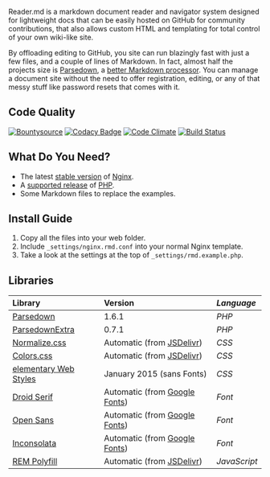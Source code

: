 Reader.md is a markdown document reader and navigator system designed for lightweight docs that can be easily hosted on GitHub for community contributions, that also allows custom HTML and templating for total control of your own wiki-like site.

By offloading editing to GitHub, you site can run blazingly fast with just a few files, and a couple of lines of Markdown. In fact, almost half the projects size is [Parsedown](http://parsedown.org), a [better Markdown processor](http://parsedown.org/consistency). You can manage a document site without the need to offer registration, editing, or any of that messy stuff like password resets that comes with it.

## Code Quality
[![Bountysource](https://www.bountysource.com/badge/tracker?tracker_id=13582062)](https://www.bountysource.com/teams/eustasy/issues?tracker_ids=13582062)
[![Codacy Badge](https://api.codacy.com/project/badge/Grade/9ac6f05f106043798fe5ee9bb71624c2)](https://www.codacy.com/app/lewisgoddard/reader-md?utm_source=github.com&amp;utm_medium=referral&amp;utm_content=eustasy/reader.md&amp;utm_campaign=Badge_Grade)
[![Code Climate](https://codeclimate.com/github/eustasy/reader.md/badges/gpa.svg)](https://codeclimate.com/github/eustasy/reader.md)
[![Build Status](https://travis-ci.org/eustasy/reader.md.svg?branch=master)](https://travis-ci.org/eustasy/reader.md)


## What Do You Need?
- The latest [stable version](http://nginx.org/en/download.html) of [Nginx](http://nginx.org/).
- A [supported release](http://php.net/supported-versions.php) of [PHP](http://php.net/).
- Some Markdown files to replace the examples.

## Install Guide
1. Copy all the files into your web folder.
2. Include `_settings/nginx.rmd.conf` into your normal Nginx template.
3. Take a look at the settings at the top of `_settings/rmd.example.php`.

## Libraries
| **Library** | Version | _Language_ |
| :--- | :--- | :--- |
| [Parsedown](https://github.com/erusev/parsedown) | 1.6.1 |_PHP_ |
| [ParsedownExtra](https://github.com/erusev/parsedown-extra) | 0.7.1 |_PHP_ |
| [Normalize.css](https://github.com/necolas/normalize.css/) | Automatic (from [JSDelivr](http://www.jsdelivr.com)) | _CSS_ |
| [Colors.css](https://github.com/eustasy/colors.css) | Automatic (from [JSDelivr](http://www.jsdelivr.com)) | _CSS_ |
| [elementary Web Styles](https://github.com/elementary/web-styles) | January 2015 (sans Fonts) | _CSS_ |
| [Droid Serif](https://www.google.com/fonts/specimen/Droid+Serif) | Automatic (from [Google Fonts](http://www.google.com/fonts)) | _Font_ |
| [Open Sans](https://www.google.com/fonts/specimen/Open+Sans) | Automatic (from [Google Fonts](http://www.google.com/fonts)) | _Font_ |
| [Inconsolata](https://www.google.com/fonts/specimen/Inconsolata) | Automatic (from [Google Fonts](http://www.google.com/fonts)) | _Font_ |
| [REM Polyfill](https://github.com/chuckcarpenter/REM-unit-polyfill) | Automatic (from [JSDelivr](http://www.jsdelivr.com)) |_JavaScript_ |
